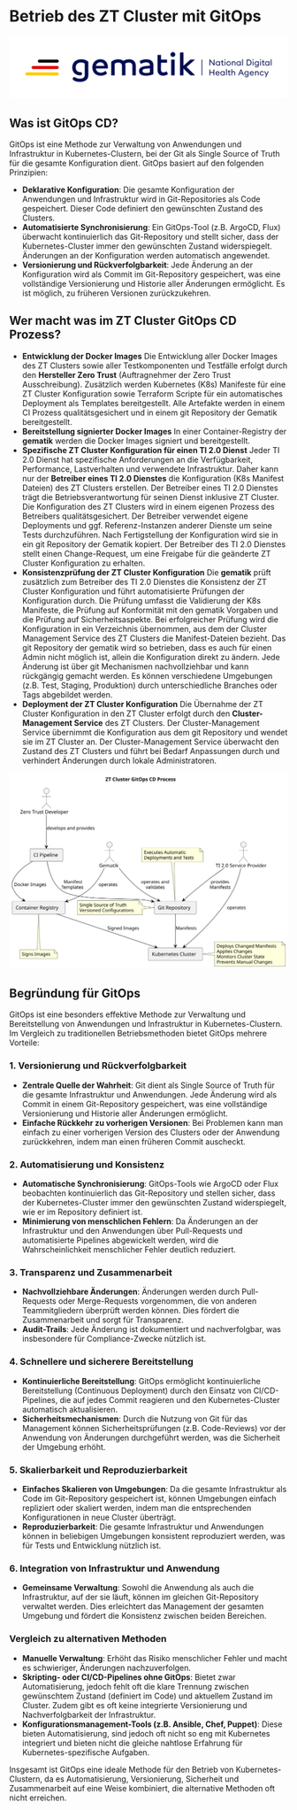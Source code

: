 # Betrieb des ZT Cluster mit GitOps

![gematik Telematikinfrastruktur](/images/gematik_logo.svg "gematik Telematikinfrastruktur")

## Was ist  GitOps CD?

GitOps ist eine Methode zur Verwaltung von Anwendungen und Infrastruktur in Kubernetes-Clustern, bei der Git als Single Source of Truth für die gesamte Konfiguration dient. GitOps basiert auf den folgenden Prinzipien:

- **Deklarative Konfiguration**: Die gesamte Konfiguration der Anwendungen und Infrastruktur wird in Git-Repositories als Code gespeichert. Dieser Code definiert den gewünschten Zustand des Clusters.
- **Automatisierte Synchronisierung**: Ein GitOps-Tool (z.B. ArgoCD, Flux) überwacht kontinuierlich das Git-Repository und stellt sicher, dass der Kubernetes-Cluster immer den gewünschten Zustand widerspiegelt. Änderungen an der Konfiguration werden automatisch angewendet.
- **Versionierung und Rückverfolgbarkeit**: Jede Änderung an der Konfiguration wird als Commit im Git-Repository gespeichert, was eine vollständige Versionierung und Historie aller Änderungen ermöglicht. Es ist möglich, zu früheren Versionen zurückzukehren.

## Wer macht was im ZT Cluster GitOps CD Prozess?

- **Entwicklung der Docker Images** Die Entwicklung aller Docker Images des ZT Clusters sowie aller Testkomponenten und Testfälle erfolgt durch den **Hersteller Zero Trust** (Auftragnehmer der Zero Trust Ausschreibung). Zusätzlich werden Kubernetes (K8s) Manifeste für eine ZT Cluster Konfiguration sowie Terraform Scripte für ein automatisches Deployment als Templates bereitgestellt. Alle Artefakte werden in einem CI Prozess qualitätsgesichert und in einem git Repository der Gematik bereitgestellt.
- **Bereitstellung signierter Docker Images** In einer Container-Registry der **gematik** werden die Docker Images signiert und bereitgestellt.
- **Spezifische ZT Cluster Konfiguration für einen TI 2.0 Dienst** Jeder TI 2.0 Dienst hat spezifische Anforderungen an die Verfügbarkeit, Performance, Lastverhalten und verwendete Infrastruktur. Daher kann nur der **Betreiber eines TI 2.0 Dienstes** die Konfiguration (K8s Manifest Dateien) des ZT Clusters erstellen. Der Betreiber eines TI 2.0 Dienstes trägt die Betriebsverantwortung für seinen Dienst inklusive ZT Cluster. Die Konfiguration des ZT Clusters wird in einem eigenen Prozess des Betreibers qualitätsgesichert. Der Betreiber verwendet eigene Deployments und ggf. Referenz-Instanzen anderer Dienste um seine Tests durchzuführen. Nach Fertigstellung der Konfiguration wird sie in ein git Repository der Gematik kopiert. Der Betreiber des TI 2.0 Dienstes stellt einen Change-Request, um eine Freigabe für die geänderte ZT Cluster Konfiguration zu erhalten.
- **Konsistenzprüfung der ZT Cluster Konfiguration** Die **gematik** prüft zusätzlich zum Betreiber des TI 2.0 Dienstes die Konsistenz der ZT Cluster Konfiguration und führt automatisierte Prüfungen der Konfiguration durch. Die Prüfung umfasst die Validierung der K8s Manifeste, die Prüfung auf Konformität mit den gematik Vorgaben und die Prüfung auf Sicherheitsaspekte. Bei erfolgreicher Prüfung wird die Konfiguration in ein Verzeichnis übernommen, aus dem der Cluster Management Service des ZT Clusters die Manifest-Dateien bezieht. Das git Repository der gematik wird so betrieben, dass es auch für einen Admin nicht möglich ist, allein die Konfiguration direkt zu ändern. Jede Änderung ist über git Mechanismen nachvollziehbar und kann rückgängig gemacht werden. Es können verschiedene Umgebungen (z.B. Test, Staging, Produktion) durch unterschiedliche Branches oder Tags abgebildet werden.
- **Deployment der ZT Cluster Konfiguration** Die Übernahme der ZT Cluster Konfiguration in den ZT Cluster erfolgt durch den **Cluster-Management Service** des ZT Clusters. Der Cluster-Management Service übernimmt die Konfiguration aus dem git Repository und wendet sie im ZT Cluster an. Der Cluster-Management Service überwacht den Zustand des ZT Clusters und führt bei Bedarf Anpassungen durch und verhindert Änderungen durch lokale Administratoren.

![GitOps CD Process for ZT Cluster](/images/ZT_Cluster_GitOps_CD_Process.svg "GitOps CD Process for ZT Cluster")

## Begründung für GitOps

GitOps ist eine besonders effektive Methode zur Verwaltung und Bereitstellung von Anwendungen und Infrastruktur in Kubernetes-Clustern. Im Vergleich zu traditionellen Betriebsmethoden bietet GitOps mehrere Vorteile:

### 1. **Versionierung und Rückverfolgbarkeit**
   - **Zentrale Quelle der Wahrheit**: Git dient als Single Source of Truth für die gesamte Infrastruktur und Anwendungen. Jede Änderung wird als Commit in einem Git-Repository gespeichert, was eine vollständige Versionierung und Historie aller Änderungen ermöglicht.
   - **Einfache Rückkehr zu vorherigen Versionen**: Bei Problemen kann man einfach zu einer vorherigen Version des Clusters oder der Anwendung zurückkehren, indem man einen früheren Commit auscheckt.

### 2. **Automatisierung und Konsistenz**
   - **Automatische Synchronisierung**: GitOps-Tools wie ArgoCD oder Flux beobachten kontinuierlich das Git-Repository und stellen sicher, dass der Kubernetes-Cluster immer den gewünschten Zustand widerspiegelt, wie er im Repository definiert ist.
   - **Minimierung von menschlichen Fehlern**: Da Änderungen an der Infrastruktur und den Anwendungen über Pull-Requests und automatisierte Pipelines abgewickelt werden, wird die Wahrscheinlichkeit menschlicher Fehler deutlich reduziert.

### 3. **Transparenz und Zusammenarbeit**
   - **Nachvollziehbare Änderungen**: Änderungen werden durch Pull-Requests oder Merge-Requests vorgenommen, die von anderen Teammitgliedern überprüft werden können. Dies fördert die Zusammenarbeit und sorgt für Transparenz.
   - **Audit-Trails**: Jede Änderung ist dokumentiert und nachverfolgbar, was insbesondere für Compliance-Zwecke nützlich ist.

### 4. **Schnellere und sicherere Bereitstellung**
   - **Kontinuierliche Bereitstellung**: GitOps ermöglicht kontinuierliche Bereitstellung (Continuous Deployment) durch den Einsatz von CI/CD-Pipelines, die auf jedes Commit reagieren und den Kubernetes-Cluster automatisch aktualisieren.
   - **Sicherheitsmechanismen**: Durch die Nutzung von Git für das Management können Sicherheitsprüfungen (z.B. Code-Reviews) vor der Anwendung von Änderungen durchgeführt werden, was die Sicherheit der Umgebung erhöht.

### 5. **Skalierbarkeit und Reproduzierbarkeit**
   - **Einfaches Skalieren von Umgebungen**: Da die gesamte Infrastruktur als Code im Git-Repository gespeichert ist, können Umgebungen einfach repliziert oder skaliert werden, indem man die entsprechenden Konfigurationen in neue Cluster überträgt.
   - **Reproduzierbarkeit**: Die gesamte Infrastruktur und Anwendungen können in beliebigen Umgebungen konsistent reproduziert werden, was für Tests und Entwicklung nützlich ist.

### 6. **Integration von Infrastruktur und Anwendung**
   - **Gemeinsame Verwaltung**: Sowohl die Anwendung als auch die Infrastruktur, auf der sie läuft, können im gleichen Git-Repository verwaltet werden. Dies erleichtert das Management der gesamten Umgebung und fördert die Konsistenz zwischen beiden Bereichen.

### Vergleich zu alternativen Methoden
   - **Manuelle Verwaltung**: Erhöht das Risiko menschlicher Fehler und macht es schwieriger, Änderungen nachzuverfolgen.
   - **Skripting- oder CI/CD-Pipelines ohne GitOps**: Bietet zwar Automatisierung, jedoch fehlt oft die klare Trennung zwischen gewünschtem Zustand (definiert im Code) und aktuellem Zustand im Cluster. Zudem gibt es oft keine integrierte Versionierung und Nachverfolgbarkeit der Infrastruktur.
   - **Konfigurationsmanagement-Tools (z.B. Ansible, Chef, Puppet)**: Diese bieten Automatisierung, sind jedoch oft nicht so eng mit Kubernetes integriert und bieten nicht die gleiche nahtlose Erfahrung für Kubernetes-spezifische Aufgaben.

Insgesamt ist GitOps eine ideale Methode für den Betrieb von Kubernetes-Clustern, da es Automatisierung, Versionierung, Sicherheit und Zusammenarbeit auf eine Weise kombiniert, die alternative Methoden oft nicht erreichen.
